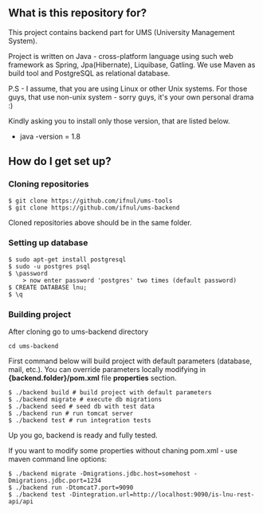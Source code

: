 ## What is this repository for?

This project contains backend part for UMS (University Management System).

Project is written on Java - cross-platform language using such web framework as Spring, Jpa(Hibernate), Liquibase, Gatling. We use Maven as build tool and PostgreSQL as relational database.

P.S - I assume, that you are using Linux or other Unix systems. For those guys, that use non-unix system - sorry guys, it's your own personal drama :)

Kindly asking you to install only those version, that are listed below.

* java -version = 1.8 

## How do I get set up?

### Cloning repositories

```
$ git clone https://github.com/ifnul/ums-tools
$ git clone https://github.com/ifnul/ums-backend
```

Cloned repositories above should be in the same folder.

### Setting up database

```
$ sudo apt-get install postgresql
$ sudo -u postgres psql
$ \password
	> now enter password 'postgres' two times (default password)
$ CREATE DATABASE lnu;
$ \q
```

### Building project

After cloning go to ums-backend directory

```
cd ums-backend
```

First command below will build project with default parameters (database, mail, etc.). 
You can override parameters locally modifying in **{backend.folder}/pom.xml** file **properties** section.

```
$ ./backend build # build project with default parameters
$ ./backend migrate # execute db migrations
$ ./backend seed # seed db with test data
$ ./backend run # run tomcat server 
$ ./backend test # run integration tests 
```
Up you go, backend is ready and fully tested.


If you want to modify some properties without chaning pom.xml - use maven command line options: 

```
$ ./backend migrate -Dmigrations.jdbc.host=somehost -Dmigrations.jdbc.port=1234
$ ./backend run -Dtomcat7.port=9090
$ ./backend test -Dintegration.url=http://localhost:9090/is-lnu-rest-api/api
```
